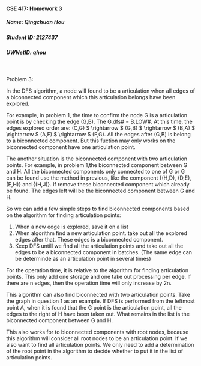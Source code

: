 #### CSE 417: Homework 3
##### Name: Qingchuan Hou
##### Student ID: 2127437
##### UWNetID: qhou
<br/>

Problem 3:

In the DFS algorithm, a node will found to be a articulation when all edges of a biconnected component which this articulation belongs have been explored.

For example, in problem 1, the time to confirm the node G is a articulation point is by checking the edge (G,B). The G.dfs# = B.LOW#. At this time, the edges explored order are: (C,G) $ \rightarrow $ (G,B) $ \rightarrow $ (B,A) $ \rightarrow $ (A,F) $ \rightarrow $ (F,G). All the edges after (G,B) is  belong to a biconnected component. But this fuction may only works on the biconnected component have one articulation point.

The another situation is the biconnected component with two articulation points. For example, in problem 1,the biconnected component between G and H. All the biconnected components only connected to one of G or G can be found use the method in previous, like the component {(H,D), (D,E), (E,H)} and {(H,J)}. If remove these biconnected component which already be found. The edges left will be the biconnected component between G and H.

So we can add a few simple steps to find biconnected components based on the algorithm for finding articulation points:
1. When a new edge is explored, save it on a list
2. When algorithm find a new articulation point. take out all the explored edges after that. These edges is a biconnected component. 
3. Keep DFS untill we find all the articulation points and take out all the edges to be a biconnected component in batches. (The same edge can be determinde as an articulation point in several times)

For the operation time, it is relative to the algorithm for finding articulation points. This only add one storage and one take out processing per edge. If there are n edges, then the operation time will only increase by 2n.

This algorithm can also find biconnected with two articulation points. Take the graph in question 1 as an example. If DFS is performed from the leftmost point A, when it is found that the G point is the articulation point, all the edges to the right of H have been taken out. What remains in the list is the biconnected component between G and H.

This also works for to biconnected components with root nodes, because this algorithm will consider all root nodes to be an articulation point. If we also want to find all articulation points. We only need to add a determination of the root point in the algorithm to decide whether to put it in the list of articulation points.
